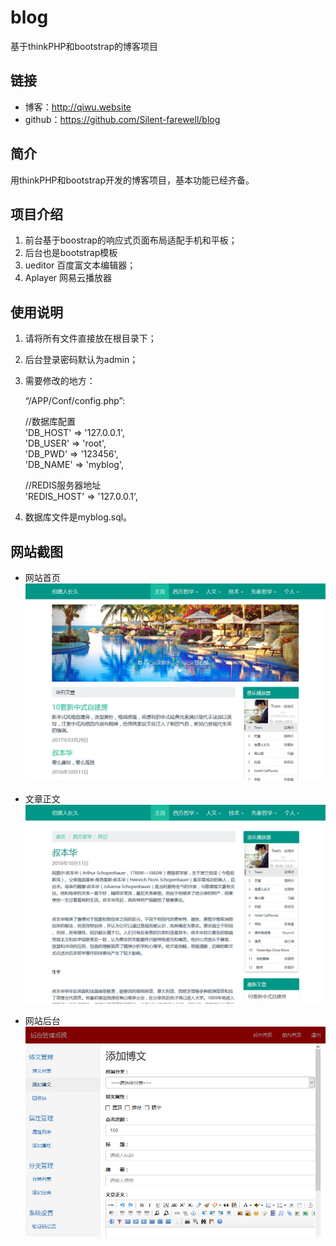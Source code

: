 # blog
基于thinkPHP和bootstrap的博客项目 

## 链接
- 博客：http://qiwu.website  
- github：https://github.com/Silent-farewell/blog    

## 简介  

用thinkPHP和bootstrap开发的博客项目，基本功能已经齐备。

## 项目介绍
1. 前台基于boostrap的响应式页面布局适配手机和平板；
2. 后台也是bootstrap模板
3. ueditor 百度富文本编辑器；
4. Aplayer 网易云播放器

## 使用说明
1. 请将所有文件直接放在根目录下；
2. 后台登录密码默认为admin；
3. 需要修改的地方：  

   “/APP/Conf/config.php”:    
   
   //数据库配置   
   'DB_HOST' => '127.0.0.1',    
   'DB_USER' => 'root',      
   'DB_PWD' => '123456',    
   'DB_NAME' => 'myblog',      

    //REDIS服务器地址   
    'REDIS_HOST' => '127.0.0.1',   
4. 数据库文件是myblog.sql。

## 网站截图
- 网站首页
![image](https://github.com/Silent-farewell/blog/blob/master/screenshots/shouye01.jpg)

- 文章正文
![image](https://github.com/Silent-farewell/blog/blob/master/screenshots/zhengwen01.jpg)

- 网站后台
![image](https://github.com/Silent-farewell/blog/blob/master/screenshots/houtai02.jpg)
